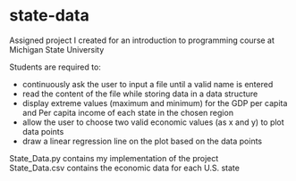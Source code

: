 # state-data

Assigned project I created for an introduction to programming course at Michigan State University <br />

Students are required to: 
<ul>
  <li>continuously ask the user to input a file until a valid name is entered </li>
  <li>read the content of the file while storing data in a data structure </li>
  <li>display extreme values (maximum and minimum) for the GDP per capita and Per capita income of each state in the chosen region </li>
  <li>allow the user to choose two valid economic values (as x and y) to plot data points </li>
  <li>draw a linear regression line on the plot based on the data points </li>
 </ul>
State_Data.py contains my implementation of the project <br />
State_Data.csv contains the economic data for each U.S. state <br />

